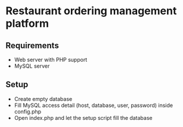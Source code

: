 # Restaurant ordering management platform

## Requirements

* Web server with PHP support
* MySQL server

## Setup

* Create empty database
* Fill MySQL access detail (host, database, user, password) inside config.php
* Open index.php and let the setup script fill the database
